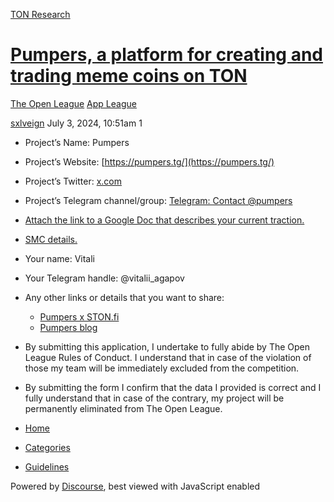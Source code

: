 [TON Research](/)

# [Pumpers, a platform for creating and trading meme coins on TON](/t/pumpers-a-platform-for-creating-and-trading-meme-coins-on-ton/27251)

[The Open League](/c/the-open-league/app-leaderboard/58)  [App League](/c/the-open-league/app-leaderboard/58) 

    

[sxlveign](https://tonresear.ch/u/sxlveign)  July 3, 2024, 10:51am  1

*   Project’s Name: Pumpers
*   Project’s Website: [https://pumpers.tg/](https://pumpers.tg/)
*   Project’s Twitter: [x.com](https://x.com/pumperstg)
*   Project’s Telegram channel/group: [Telegram: Contact @pumpers](https://t.me/pumpers)
*   [Attach the link to a Google Doc that describes your current traction.](https://docs.google.com/document/d/1YKESn70O-5R3r_CIpP1BNQMvU4v_HZzHWYE4nvsJ2Po/edit?usp=sharing)
*   [SMC details.](https://docs.google.com/document/d/1E2pyzq382deV8SOk6d5rxL0f7up1Ow5_qnjL6Q0_F18/edit?usp=sharing)
*   Your name: Vitali
*   Your Telegram handle: @vitalii\_agapov
*   Any other links or details that you want to share:
    *   [Pumpers x STON.fi](https://t.me/stonfidex/572)
    *   [Pumpers blog](https://pumpers.notion.site/142d98da07eb493e815568a56b9ce9cf?v=bd58f020c9d44d139a03340260f2e3ec)
*   By submitting this application, I undertake to fully abide by The Open League Rules of Conduct. I understand that in case of the violation of those my team will be immediately excluded from the competition.
*   By submitting the form I confirm that the data I provided is correct and I fully understand that in case of the contrary, my project will be permanently eliminated from The Open League.

 

*   [Home](/)
*   [Categories](/categories)
*   [Guidelines](/guidelines)

Powered by [Discourse](https://www.discourse.org), best viewed with JavaScript enabled
